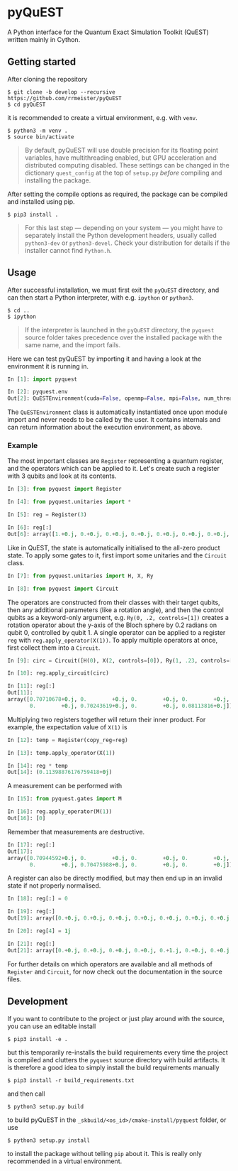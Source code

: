 # pyQuEST

A Python interface for the Quantum Exact Simulation Toolkit (QuEST) written mainly in Cython.

## Getting started
After cloning the repository

```console
$ git clone -b develop --recursive https://github.com/rrmeister/pyQuEST
$ cd pyQuEST
```

it is recommended to create a virtual environment, e.g. with `venv`.

```console
$ python3 -m venv .
$ source bin/activate
```

> By default, pyQuEST will use double precision for its floating point variables, have multithreading enabled, but GPU acceleration and distributed computing disabled. These settings can be changed in the dictionary `quest_config` at the top of `setup.py` *before* compiling and installing the package.

After setting the compile options as required, the package can be compiled and installed using pip.

```console
$ pip3 install .
```

> For this last step — depending on your system — you might have to separately install the Python development headers, usually called `python3-dev` or `python3-devel`. Check your distribution for details if the installer cannot find `Python.h`.

## Usage
After successful installation, we must first exit the `pyQuEST` directory, and can then start a Python interpreter, with e.g. `ipython` or `python3`.

```console
$ cd ..
$ ipython
```
> If the interpreter is launched in the `pyQuEST` directory, the `pyquest` source folder takes precedence over the installed package with the same name, and the import fails.

Here we can test pyQuEST by importing it and having a look at the environment it is running in.

```python
In [1]: import pyquest

In [2]: pyquest.env
Out[2]: QuESTEnvironment(cuda=False, openmp=False, mpi=False, num_threads=1, num_ranks=1, precision=2)
```

The `QuESTEnvironment` class is automatically instantiated once upon module import and never needs to be called by the user. It contains internals and can return information about the execution environment, as above.

### Example
The most important classes are `Register` representing a quantum register, and the operators which can be applied to it. Let's create such a register with 3 qubits and look at its contents.

```python
In [3]: from pyquest import Register

In [4]: from pyquest.unitaries import *

In [5]: reg = Register(3)

In [6]: reg[:]
Out[6]: array([1.+0.j, 0.+0.j, 0.+0.j, 0.+0.j, 0.+0.j, 0.+0.j, 0.+0.j, 0.+0.j])
```

Like in QuEST, the state is automatically initialised to the all-zero product state. To apply some gates to it, first import some unitaries and the `Circuit` class.

```python
In [7]: from pyquest.unitaries import H, X, Ry

In [8]: from pyquest import Circuit
```

The operators are constructed from their classes with their target qubits, then any additional parameters (like a rotation angle), and then the control qubits as a keyword-only argument, e.g. `Ry(0, .2, controls=[1])` creates a rotation operator about the y-axis of the Bloch sphere by 0.2 radians on qubit 0, controlled by qubit 1. A single operator can be applied to a register `reg` with `reg.apply_operator(X(1))`. To apply multiple operators at once, first collect them into a `Circuit`.

```python
In [9]: circ = Circuit([H(0), X(2, controls=[0]), Ry(1, .23, controls=[2])])

In [10]: reg.apply_circuit(circ)

In [11]: reg[:]
Out[11]:
array([0.70710678+0.j, 0.        +0.j, 0.        +0.j, 0.        +0.j,
       0.        +0.j, 0.70243619+0.j, 0.        +0.j, 0.08113816+0.j])
```

Multiplying two registers together will return their inner product. For example, the expectation value of `X(1)` is

```python
In [12]: temp = Register(copy_reg=reg)

In [13]: temp.apply_operator(X(1))

In [14]: reg * temp
Out[14]: (0.11398876176759418+0j)
```

A measurement can be performed with

```python
In [15]: from pyquest.gates import M

In [16]: reg.apply_operator(M(1))
Out[16]: [0]
```

Remember that measurements are destructive.

```python
In [17]: reg[:]
Out[17]:
array([0.70944592+0.j, 0.        +0.j, 0.        +0.j, 0.        +0.j,
       0.        +0.j, 0.70475988+0.j, 0.        +0.j, 0.        +0.j])
```

A register can also be directly modified, but may then end up in an invalid state if not properly normalised.
```python
In [18]: reg[:] = 0

In [19]: reg[:]
Out[19]: array([0.+0.j, 0.+0.j, 0.+0.j, 0.+0.j, 0.+0.j, 0.+0.j, 0.+0.j, 0.+0.j])

In [20]: reg[4] = 1j

In [21]: reg[:]
Out[21]: array([0.+0.j, 0.+0.j, 0.+0.j, 0.+0.j, 0.+1.j, 0.+0.j, 0.+0.j, 0.+0.j])
```

For further details on which operators are available and all methods of `Register` and `Circuit`, for now check out the documentation in the source files.

## Development
If you want to contribute to the project or just play around with the source, you can use an editable install

```console
$ pip3 install -e .
```

but this temporarily re-installs the build requirements every time the project is compiled and clutters the `pyquest` source directory with build artifacts. It is therefore a good idea to simply install the build requirements manually

```console
$ pip3 install -r build_requirements.txt
```

and then call

```console
$ python3 setup.py build
```

to build pyQuEST in the `_skbuild/<os_id>/cmake-install/pyquest` folder, or use

```console
$ python3 setup.py install
```
to install the package without telling `pip` about it. This is really only recommended in a virtual environment.
